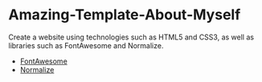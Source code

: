 # Amazing-Template-About-Myself
Create a website using technologies such as HTML5 and CSS3, as well as libraries such as FontAwesome and Normalize.
<ul>
  <li><a href="https://fontawesome.com/" target="_blank">FontAwesome</a></li>
  <li><a href="https://necolas.github.io/normalize.css/" target="_blank">Normalize</a></li>
</ul>
